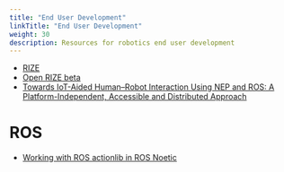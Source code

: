 ```yaml
---
title: "End User Development"
linkTitle: "End User Development"
weight: 30
description: Resources for robotics end user development
---
```


* [RIZE](https://enriquecoronadozu.github.io/RIZE/)
* [Open RIZE beta](https://github.com/enriquecoronadozu/Open-RIZE-beta/wiki)
* [Towards IoT-Aided Human–Robot Interaction Using NEP and ROS: A Platform-Independent, Accessible and Distributed Approach](https://www.ncbi.nlm.nih.gov/pmc/articles/PMC7085798/)

# ROS

* [Working with ROS actionlib in ROS Noetic](https://automaticaddison.com/working-with-ros-actionlib-in-ros-noetic/)
